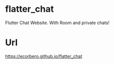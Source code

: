 # flatter_chat
Flutter Chat Website. With Room and private chats!

# Url

https://ecorbero.github.io/flatter_chat
